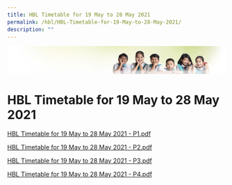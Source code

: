 ```yaml
---
title: HBL Timetable for 19 May to 28 May 2021
permalink: /hbl/HBL-Timetable-for-19-May-to-28-May-2021/
description: ""
---
```

![](/images/Banner.jpg)

HBL Timetable for 19 May to 28 May 2021
=======================================

[HBL Timetable for 19 May to 28 May 2021 - P1.pdf](/files/HBL%20Timetable%20%20for%2019%20May%20to%2028%20May%202021%20-%20P1.pdf)

[HBL Timetable for 19 May to 28 May 2021 - P2.pdf](/files/HBL%20Timetable%20%20for%2019%20May%20to%2028%20May%202021%20-%20P2.pdf)

[HBL Timetable for 19 May to 28 May 2021 - P3.pdf](/files/HBL%20Timetable%20%20for%2019%20May%20to%2028%20May%202021%20-%20P3.pdf)

[HBL Timetable for 19 May to 28 May 2021 - P4.pdf](/files/HBL%20Timetable%20%20for%2019%20May%20to%2028%20May%202021%20-%20P4.pdf)